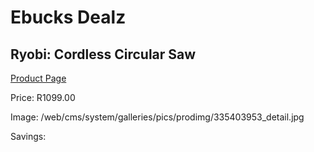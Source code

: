
# Ebucks Dealz
## Ryobi: Cordless Circular Saw
[Product Page](https://www.ebucks.com/web/shop/productSelected.do?prodId=335403953&catId=717342768)

Price: R1099.00

Image: /web/cms/system/galleries/pics/prodimg/335403953_detail.jpg

Savings: 


	
